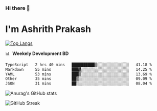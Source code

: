 ### Hi there 👋
# I'm Ashrith Prakash

[![Top Langs](https://github-readme-stats.vercel.app/api/top-langs/?username=xxcheckmatexx&count_private=true&include_all_commits=true&show_icons=true&line_height=20&title_color=FFFFFF&icon_color=FFFFFF&text_color=FFFFFF&bg_color=0D1117&langs_count=8)](https://github.com/anuraghazra/github-readme-stats)

📊 &nbsp;**Weekely Development BD**

<!--START_SECTION:waka-->

```txt
TypeScript   2 hrs 40 mins   ██████████▒░░░░░░░░░░░░░░   41.18 %
Markdown     55 mins         ███▓░░░░░░░░░░░░░░░░░░░░░   14.25 %
YAML         53 mins         ███▒░░░░░░░░░░░░░░░░░░░░░   13.69 %
Other        35 mins         ██▒░░░░░░░░░░░░░░░░░░░░░░   09.09 %
JSON         31 mins         ██░░░░░░░░░░░░░░░░░░░░░░░   08.04 %
```

<!--END_SECTION:waka-->

![Anurag's GitHub stats](https://github-readme-stats.vercel.app/api?username=xxcheckmatexx&count_private=true&show_icons=true&theme=merko)  

![GitHub Streak](http://github-readme-streak-stats.herokuapp.com?user=xxcheckmatexx&theme=merko&hide_border=true&date_format=M%20j%5B%2C%20Y%5D&fire=DD0E0B)
<br/>
